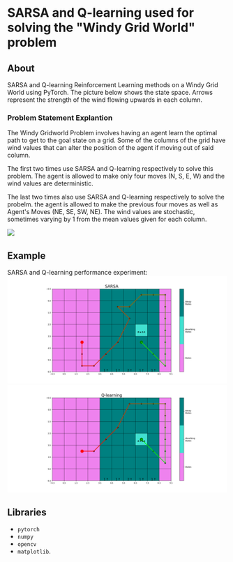 
# SARSA and Q-learning used for solving the "Windy Grid World" problem

## About
SARSA and Q-learning Reinforcement Learning methods on a Windy Grid World using PyTorch. The picture below shows the state space. Arrows represent the strength of the wind flowing upwards in each column.

### Problem Statement Explantion
The Windy Gridworld Problem involves having an agent learn the optimal path to get to the goal state on a grid. Some of the columns of the grid have wind values that can alter the position of the agent if moving out of said column.

The first two times use SARSA and Q-learning respectively to solve this problem. The agent is allowed to make only four moves (N, S, E, W) and the wind values are deterministic.

The last two times also use SARSA and Q-learning respectively to solve the probelm. the agent is allowed to make the previous four moves as well as Agent's Moves (NE, SE, SW, NE). The wind values are stochastic, sometimes varying by 1 from the mean values given for each column.


<img src="Figure_12.png">

## Example

SARSA and Q-learning performance experiment:
<img src="Figure_2.png" alt="SARSA">
<img src="Figure_3.png" alt="Q Learning">

## Libraries 
* ```pytorch```
* ```numpy```
* ```opencv```
* ```matplotlib```.

